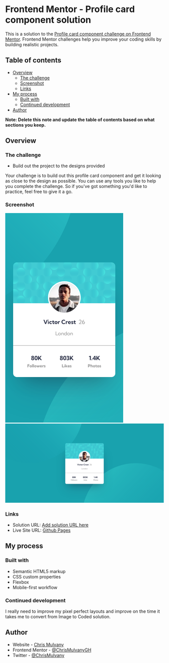 # Frontend Mentor - Profile card component solution

This is a solution to the [Profile card component challenge on Frontend Mentor](https://www.frontendmentor.io/challenges/profile-card-component-cfArpWshJ). Frontend Mentor challenges help you improve your coding skills by building realistic projects. 

## Table of contents

- [Overview](#overview)
  - [The challenge](#the-challenge)
  - [Screenshot](#screenshot)
  - [Links](#links)
- [My process](#my-process)
  - [Built with](#built-with)
  - [Continued development](#continued-development)
- [Author](#author)

**Note: Delete this note and update the table of contents based on what sections you keep.**

## Overview

### The challenge

- Build out the project to the designs provided

Your challenge is to build out this profile card component and get it looking as close to the design as possible.
You can use any tools you like to help you complete the challenge. So if you've got something you'd like to practice, feel free to give it a go.

### Screenshot

![mobile-profile-card.png](mobile-profile-card.png)
![desktop-profile-card.png](desktop-profile-card.png)

### Links

- Solution URL: [Add solution URL here](https://your-solution-url.com)
- Live Site URL: [Github Pages](https://chrismulvanygh.github.io/profile-card-component/)

## My process

### Built with

- Semantic HTML5 markup
- CSS custom properties
- Flexbox
- Mobile-first workflow

### Continued development

I really need to improve my pixel perfect layouts and improve on the time it takes me to convert from Image to Coded solution.

## Author

- Website - [Chris Mulvany](https://www.chrismulvany.com)
- Frontend Mentor - [@ChrisMulvanyGH](https://www.frontendmentor.io/profile/ChrisMulvanyGH)
- Twitter - [@ChrisMulvany](https://twitter.com/ChrisMulvany)

